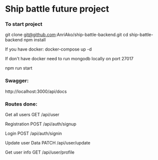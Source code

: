 # Ship battle future project

### To start project

git clone git@github.com:AnriAko/ship-battle-backend.git
cd ship-battle-backend
npm install

If you have docker:
docker-compose up -d

If don't have docker need to run mongodb locally on port 27017

npm run start

### Swagger:

http://localhost:3000/api/docs

### Routes done:

Get all users
GET /api/user

Registration
POST /api/auth/signup

Login
POST /api/auth/signin

Update user Data
PATCH /api/user/update

Get user info
GET /api/user/profile
